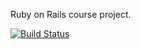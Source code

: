 Ruby on Rails course project.

[![Build Status](https://travis-ci.org/mluukkai/ratebeer.png)](https://travis-ci.org/mluukkai/ratebeer)
